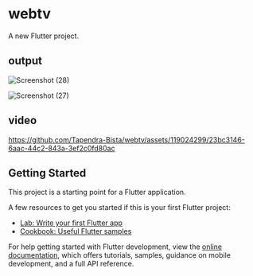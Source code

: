 # webtv

A new Flutter project.
## output
![Screenshot (28)](https://github.com/Tapendra-Bista/webtv/assets/119024299/28a7cd0e-0390-4782-8882-805a8edf450a)


![Screenshot (27)](https://github.com/Tapendra-Bista/webtv/assets/119024299/613c3106-c2c7-4b6e-a590-ed358c8b7396)
## video 


https://github.com/Tapendra-Bista/webtv/assets/119024299/23bc3146-6aac-44c2-843a-3ef2c0fd80ac





## Getting Started
This project is a starting point for a Flutter application.

A few resources to get you started if this is your first Flutter project:

- [Lab: Write your first Flutter app](https://docs.flutter.dev/get-started/codelab)
- [Cookbook: Useful Flutter samples](https://docs.flutter.dev/cookbook)

For help getting started with Flutter development, view the
[online documentation](https://docs.flutter.dev/), which offers tutorials,
samples, guidance on mobile development, and a full API reference.

